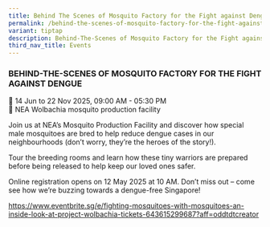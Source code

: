 ```yaml
---
title: Behind The Scenes of Mosquito Factory for the Fight against Dengue
permalink: /behind-the-scenes-of-mosquito-factory-for-the-fight-against-dengue/
variant: tiptap
description: Behind-The-Scenes of Mosquito Factory for the Fight against Dengue
third_nav_title: Events
---
```

<h3>BEHIND-THE-SCENES OF MOSQUITO FACTORY FOR THE FIGHT AGAINST DENGUE </h3>
<p>📆 14 Jun to 22 Nov 2025, 09:00 AM - 05:30 PM&nbsp;
<br>📍 NEA Wolbachia mosquito production facility</p>
<p>Join us at NEA’s Mosquito Production Facility and discover how special
male mosquitoes are bred to help reduce dengue cases in our neighbourhoods
(don’t worry, they’re the heroes of the story!).</p>
<p>Tour the breeding rooms and learn how these tiny warriors are prepared
before being released to help keep our loved ones safer.</p>
<p>Online registration opens on 12 May 2025 at 10 AM. Don’t miss out – come
see how we’re buzzing towards a dengue-free Singapore!</p>
<p><a href="https://www.eventbrite.sg/e/fighting-mosquitoes-with-mosquitoes-an-inside-look-at-project-wolbachia-tickets-643615299687?aff=oddtdtcreator" rel="noopener noreferrer nofollow" target="_blank">https://www.eventbrite.sg/e/fighting-mosquitoes-with-mosquitoes-an-inside-look-at-project-wolbachia-tickets-643615299687?aff=oddtdtcreator</a> 
</p>
<p></p>